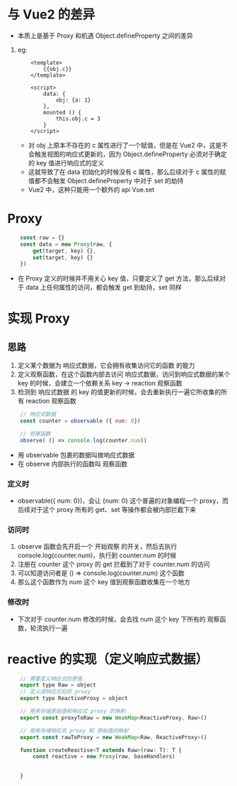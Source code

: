 <!--
 * @Descripttion: 
 * @version: 
 * @Author: Evildoer98
 * @Date: 2021-10-24 12:58:22
 * @LastEditors: Evildoer98
 * @LastEditTime: 2021-10-24 13:54:49
-->


# 与 Vue2 的差异
* 本质上是基于 Proxy 和机遇 Object.defineProperty 之间的差异
1. eg: 
    ```vue
        <template>
            {{obj.c}}
        </template>

        <script>
            data: {
                obj: {a: 1}
            },
            mounted () {
                this.obj.c = 3
            } 
        </script>
    ```
    * 对 obj 上原本不存在的 c 属性进行了一个赋值，但是在 Vue2 中，这是不会触发视图的响应式更新的，因为 Object.defineProperty 必须对于确定的 key 值进行响应式的定义
    * 这就导致了在 data 初始化的时候没有 c 属性，那么后续对于 c 属性的赋值都不会触发 Object.defineProperty 中对于 set 的劫持
    * Vue2 中，这种只能用一个额外的 api Vue.set 

# Proxy
```js
    const raw = {}
    const data = new Proxy(raw, {
        get(target, key) {},
        set(target, key) {}
    })
```
* 在 Proxy 定义的时候并不用关心 key 值，只要定义了 get 方法，那么后续对于 data 上任何属性的访问，都会触发 get 到劫持，set 同样

# 实现 Proxy 
## 思路
1. 定义某个数据为 响应式数据，它会拥有收集访问它的函数 的能力
2. 定义观察函数，在这个函数内部去访问 响应式数据，访问到响应式数据的某个 key 的时候，会建立一个依赖关系 key -> reaction 观察函数
3. 检测到 响应式数据 的 key 的值更新的时候，会去重新执行一遍它所收集的所有 reaction 观察函数
```js
    // 响应式数据
    const counter = observable ({ num: 0})

    // 观察函数
    observe( () => console.log(counter.num))
```
* 用 observable 包裹的数据叫做响应式数据
* 在 observe 内部执行的函数叫 观察函数

### 定义时
* observable({ num: 0})，会让 {num: 0} 这个普遍的对象编程一个 proxy，而后续对于这个 proxy 所有的 get、set 等操作都会被内部拦截下来

### 访问时
1. observe 函数会先开启一个 开始观察 的开关，然后去执行 console.log(counter.num)，执行到 counter.num 的时候
2. 注册在 counter 这个 proxy 的 get 拦截到了对于 counter.num 的访问
3. 可以知道访问者是 () => console.log(counter.num) 这个函数
4. 那么这个函数作为 num 这个 key 值到观察函数收集在一个地方

### 修改时
* 下次对于 counter.num 修改的时候，会去找 num 这个 key 下所有的 观察函数，轮流执行一遍

# reactive 的实现（定义响应式数据）
```js
    // 需要定义响应式的原值
    export type Raw = object
    // 定义成响应式后的 proxy
    export type ReactiveProxy = object

    // 用来存储原始值和响应式 proxy 的映射
    export const proxyToRaw = new WeakMap<ReactiveProxy, Raw>()

    // 用来存储响应式 proxy 和 原始值的映射
    export const rawToProxy = new WeakMap<Raw, ReactiveProxy>()

    function createReactive<T extends Raw>(raw: T): T {
        const reactive = new Proxy(raw, baseHandlers)

        
    }




```

